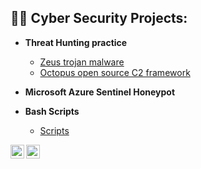 

<h2>👨‍💻 Cyber Security Projects:</h2>

- <b> Threat Hunting practice  </b>
  - [Zeus trojan malware](https://github.com/Hacosta21/Zeus-Trojan)
  - [Octopus open source C2 framework](https://github.com/Hacosta21/Threat-Hunting-with-Zeek-and-RITA)
 
- <b>Microsoft Azure Sentinel Honeypot</b>


- <b>Bash Scripts</b>
  - [Scripts](https://github.com/Hacosta21)

 
[<img align="left" alt="Hacosta21 | Twitter" width="22px" src="https://cdn.jsdelivr.net/npm/simple-icons@v3/icons/twitter.svg" />][twitter]
[<img align="left" alt="Hacosta21 | LinkedIn" width="22px" src="https://cdn.jsdelivr.net/npm/simple-icons@v3/icons/linkedin.svg" />][linkedin]


[twitter]: https://twitter.com/Humbert_0041
[linkedin]: https://www.linkedin.com/in/humbertoacosta

